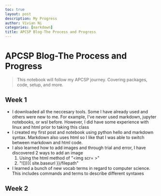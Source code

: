 ```yaml
---
toc: true
layout: post
description: My Progress
author: Vivian Ni
categories: [markdown]
title: APCSP Blog-The Process and Progress
---
```


# APCSP Blog-The Process and Progress
>This notebook will follow my APCSP journey. Covering packages, code, setup, and more.

## Week 1
- I downloaded all the neccesary tools. Some I have already used and others were new to me. For example, I've never used markdown, jupyter notebooks, or wsl before. However, I did have some experience with linux and html prior to taking this class
- I created my first post and notebook using python hello and markdown syntax. Markdown also uses html so I like that I was able to switch between markdown and html code.
- I also learned how to add images and through trial and error, I have discovered 2 ways to add an image
    1. Using the html method of "<img scr= >"
    2. "![]({{ site.baseurl }}/filepath"
- I learned a bunch of new vocab terms in regard to computer science. This includes commands and terms to describe different syntaxes

## Week 2